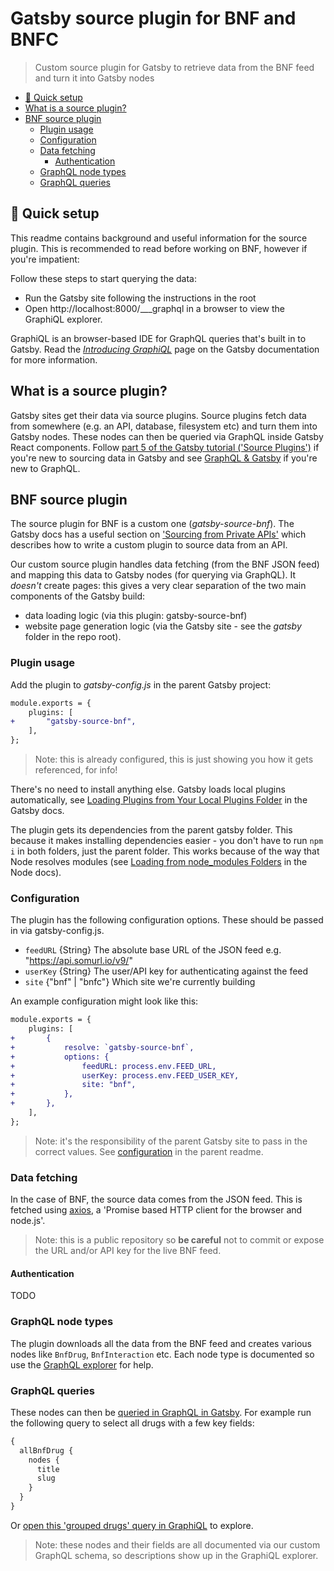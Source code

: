 # Gatsby source plugin for BNF and BNFC

> Custom source plugin for Gatsby to retrieve data from the BNF feed and turn it into Gatsby nodes

- [:rocket: Quick setup](#rocket-quick-setup)
- [What is a source plugin?](#what-is-a-source-plugin)
- [BNF source plugin](#bnf-source-plugin)
	- [Plugin usage](#plugin-usage)
	- [Configuration](#configuration)
	- [Data fetching](#data-fetching)
		- [Authentication](#authentication)
	- [GraphQL node types](#graphql-node-types)
	- [GraphQL queries](#graphql-queries)

## :rocket: Quick setup

This readme contains background and useful information for the source plugin. This is recommended to read before working on BNF, however if you're impatient:

Follow these steps to start querying the data:

- Run the Gatsby site following the instructions in the root
- Open http://localhost:8000/___graphql in a browser to view the GraphiQL explorer.

GraphiQL is an browser-based IDE for GraphQL queries that's built in to Gatsby. Read the [_Introducing GraphiQL_](https://www.gatsbyjs.org/docs/running-queries-with-graphiql/) page on the Gatsby documentation for more information.

## What is a source plugin?

Gatsby sites get their data via source plugins. Source plugins fetch data from somewhere (e.g. an API, database, filesystem etc) and turn them into Gatsby nodes. These nodes can then be queried via GraphQL inside Gatsby React components. Follow [part 5 of the Gatsby tutorial ('Source Plugins')](https://www.gatsbyjs.org/tutorial/part-five/) if you're new to sourcing data in Gatsby and see [GraphQL & Gatsby](https://www.gatsbyjs.org/docs/graphql/) if you're new to GraphQL.

## BNF source plugin

The source plugin for BNF is a custom one (_gatsby-source-bnf_). The Gatsby docs has a useful section on ['Sourcing from Private APIs'](https://www.gatsbyjs.org/docs/sourcing-from-private-apis/) which describes how to write a custom plugin to source data from an API.

Our custom source plugin handles data fetching (from the BNF JSON feed) and mapping this data to Gatsby nodes (for querying via GraphQL). It _doesn't_ create pages: this gives a very clear separation of the two main components of the Gatsby build:

- data loading logic (via this plugin: gatsby-source-bnf)
- website page generation logic (via the Gatsby site - see the _gatsby_ folder in the repo root).

### Plugin usage

Add the plugin to _gatsby-config.js_ in the parent Gatsby project:

```diff
module.exports = {
	plugins: [
+		"gatsby-source-bnf",
	],
};
```

> Note: this is already configured, this is just showing you how it gets referenced, for info!

There's no need to install anything else. Gatsby loads local plugins automatically, see [Loading Plugins from Your Local Plugins Folder](https://www.gatsbyjs.org/docs/loading-plugins-from-your-local-plugins-folder/) in the Gatsby docs.

The plugin gets its dependencies from the parent gatsby folder. This because it makes installing dependencies easier - you don't have to run `npm i` in both folders, just the parent folder. This works because of the way that Node resolves modules (see [Loading from node_modules Folders](https://nodejs.org/api/modules.html#modules_loading_from_node_modules_folders) in the Node docs).

### Configuration

The plugin has the following configuration options. These should be passed in via gatsby-config.js.

- `feedURL` {String} The absolute base URL of the JSON feed e.g. "https://api.somurl.io/v9/"
- `userKey` {String} The user/API key for authenticating against the feed
- `site` {"bnf" | "bnfc"} Which site we're currently building

An example configuration might look like this:

```diff
module.exports = {
	plugins: [
+		{
+			resolve: `gatsby-source-bnf`,
+			options: {
+				feedURL: process.env.FEED_URL,
+				userKey: process.env.FEED_USER_KEY,
+				site: "bnf",
+			},
+		},
	],
};
```

> Note: it's the responsibility of the parent Gatsby site to pass in the correct values. See [configuration](../../README.md#configuration) in the parent readme.

### Data fetching

In the case of BNF, the source data comes from the JSON feed. This is fetched using [axios](https://axios-http.com/), a 'Promise based HTTP client for the browser and node.js'.

> Note: this is a public repository so **be careful** not to commit or expose the URL and/or API key for the live BNF feed.

#### Authentication

TODO

### GraphQL node types

The plugin downloads all the data from the BNF feed and creates various nodes like `BnfDrug`, `BnfInteraction` etc. Each node type is documented so use the [GraphQL explorer](http://localhost:8000/___graphql) for help.

### GraphQL queries

These nodes can then be [queried in GraphQL in Gatsby](https://www.gatsbyjs.org/docs/running-queries-with-graphiql/). For example run the following query to select all drugs with a few key fields:

```graphql
{
  allBnfDrug {
    nodes {
      title
      slug
    }
  }
}
```

Or [open this 'grouped drugs' query in GraphiQL](http://localhost:8000/___graphql?query=query%20MyQuery%20%7B%0A%20%20allBnfDrug%20%7B%0A%20%20%20%20group(field%3A%20initial)%20%7B%0A%20%20%20%20%20%20fieldValue%0A%20%20%20%20%20%20nodes%20%7B%0A%20%20%20%20%20%20%20%20slug%0A%20%20%20%20%20%20%20%20title%0A%20%20%20%20%20%20%7D%0A%20%20%20%20%7D%0A%20%20%7D%0A%7D%0A&operationName=MyQuery) to explore.

> Note: these nodes and their fields are all documented via our custom GraphQL schema, so descriptions show up in the GraphiQL explorer.
